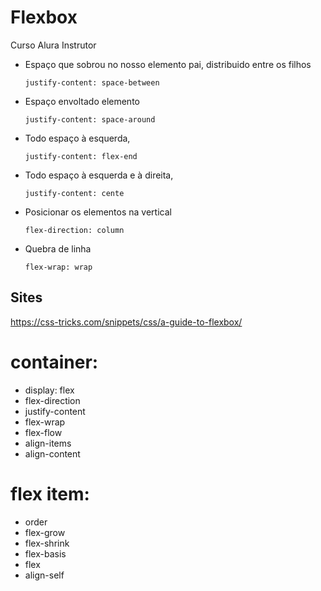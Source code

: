 # Flexbox 
Curso Alura
Instrutor


* Espaço que sobrou no nosso elemento pai, distribuido entre os filhos
    ``` 
    justify-content: space-between
    ```
* Espaço envoltado elemento
    ``` 
    justify-content: space-around
    ```
* Todo espaço à esquerda,
    ``` 
    justify-content: flex-end
    ```
* Todo espaço à esquerda e à direita,
    ``` 
    justify-content: cente
    ```
* Posicionar os elementos na vertical
    ``` 
    flex-direction: column 
    ```
* Quebra de linha
    ``` 
    flex-wrap: wrap
    ```

## Sites
https://css-tricks.com/snippets/css/a-guide-to-flexbox/

# container:

* display: flex
* flex-direction
* justify-content
* flex-wrap
* flex-flow
* align-items
* align-content

# flex item:

* order
* flex-grow
* flex-shrink
* flex-basis
* flex
* align-self